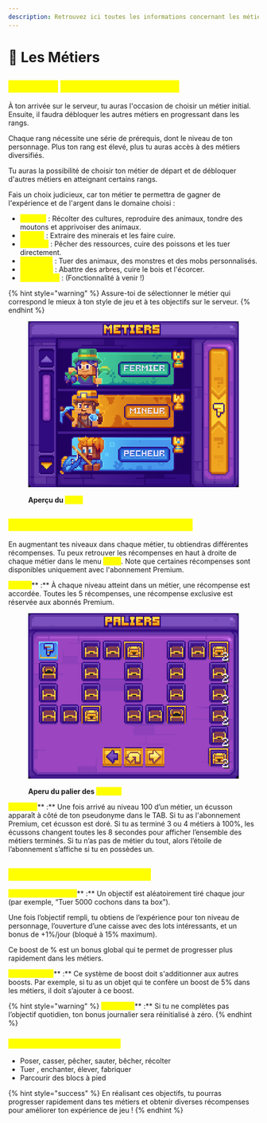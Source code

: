 ```yaml
---
description: Retrouvez ici toutes les informations concernant les métiers
---
```


# 👷 Les Métiers

## <mark style="color:yellow;">Comment</mark> <mark style="color:yellow;"></mark><mark style="color:yellow;">**débloquer les métiers ?**</mark>

À ton arrivée sur le serveur, tu auras l'occasion de choisir un métier initial. Ensuite, il faudra débloquer les autres métiers en progressant dans les rangs.&#x20;

Chaque rang nécessite une série de prérequis, dont le niveau de ton personnage. Plus ton rang est élevé, plus tu auras accès à des métiers diversifiés.

Tu auras la possibilité de choisir ton métier de départ et de débloquer d'autres métiers en atteignant certains rangs.&#x20;

Fais un choix judicieux, car ton métier te permettra de gagner de l'expérience et de l'argent dans le domaine choisi :

* <mark style="color:yellow;">**Fermier**</mark> : Récolter des cultures, reproduire des animaux, tondre des moutons et apprivoiser des animaux.
* <mark style="color:yellow;">**Mineur**</mark> : Extraire des minerais et les faire cuire.
* <mark style="color:yellow;">**Pêcheur**</mark> : Pêcher des ressources, cuire des poissons et les tuer directement.
* <mark style="color:yellow;">**Chasseur**</mark> : Tuer des animaux, des monstres et des mobs personnalisés.
* <mark style="color:yellow;">**Bûcheron**</mark> : Abattre des arbres, cuire le bois et l'écorcer.
* <mark style="color:yellow;">**Explorateur**</mark> : (Fonctionnalité à venir !)

{% hint style="warning" %}
Assure-toi de sélectionner le métier qui correspond le mieux à ton style de jeu et à tes objectifs sur le serveur.
{% endhint %}

<figure><img src="../.gitbook/assets/image (10).png" alt=""><figcaption><p><strong>Aperçu du </strong><mark style="color:yellow;"><strong><code>/jobs</code></strong></mark></p></figcaption></figure>

## <mark style="color:yellow;">C</mark><mark style="color:yellow;">**omment fonctionnent les métiers ?**</mark>

En augmentant tes niveaux dans chaque métier, tu obtiendras différentes récompenses. Tu peux retrouver les récompenses en haut à droite de chaque métier dans le menu <mark style="color:yellow;">**`/jobs`**</mark>. Note que certaines récompenses sont disponibles uniquement avec l'abonnement Premium.

<mark style="color:yellow;">**Paliers**</mark>** :** À chaque niveau atteint dans un métier, une récompense est accordée. Toutes les 5 récompenses, une récompense exclusive est réservée aux abonnés Premium.

<figure><img src="../.gitbook/assets/image (11).png" alt=""><figcaption><p><strong>Aperu du palier des </strong><mark style="color:yellow;"><strong>métiers</strong></mark></p></figcaption></figure>

<mark style="color:yellow;">**Écusson**</mark>** :** Une fois arrivé au niveau 100 d’un métier, un écusson apparaît à côté de ton pseudonyme dans le TAB. Si tu as l'abonnement Premium, cet écusson est doré. Si tu as terminé 3 ou 4 métiers à 100%, les écussons changent toutes les 8 secondes pour afficher l’ensemble des métiers terminés. Si tu n’as pas de métier du tout, alors l’étoile de l’abonnement s’affiche si tu en possèdes un.

## <mark style="color:yellow;">**Système de palier journalier**</mark>

<mark style="color:yellow;">**Objectifs quotidiens**</mark>** :** Un objectif est aléatoirement tiré chaque jour (par exemple, “Tuer 5000 cochons dans ta box”).&#x20;

Une fois l’objectif rempli, tu obtiens de l’expérience pour ton niveau de personnage, l’ouverture d’une caisse avec des lots intéressants, et un bonus de +1%/jour (bloqué à 15% maximum).&#x20;

Ce boost de % est un bonus global qui te permet de progresser plus rapidement dans les métiers.

<mark style="color:yellow;">**Compatibilité**</mark>** :** Ce système de boost doit s'additionner aux autres boosts. Par exemple, si tu as un objet qui te confère un boost de 5% dans les métiers, il doit s’ajouter à ce boost.

{% hint style="warning" %}
<mark style="color:yellow;">**Important**</mark>** :** Si tu ne complètes pas l’objectif quotidien, ton bonus journalier sera réinitialisé à zéro.
{% endhint %}

### <mark style="color:yellow;">**Liste des objectifs possibles**</mark>

* Poser, casser, pêcher, sauter, bêcher, récolter
* Tuer , enchanter, élever, fabriquer
* Parcourir des blocs à pied

{% hint style="success" %}
En réalisant ces objectifs, tu pourras progresser rapidement dans tes métiers et obtenir diverses récompenses pour améliorer ton expérience de jeu !
{% endhint %}
